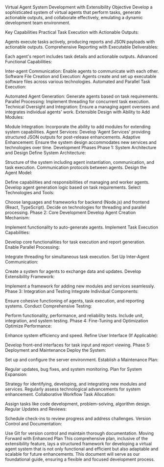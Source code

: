 Virtual Agent System Development with Extensibility
Objective
Develop a sophisticated system of virtual agents that perform tasks, generate actionable outputs, and collaborate effectively, emulating a dynamic development team environment.

Key Capabilities
Practical Task Execution with Actionable Outputs:

Agents execute tasks actively, producing reports and JSON payloads with actionable outputs.
Comprehensive Reporting with Executable Deliverables:

Each agent's report includes task details and actionable outputs.
Advanced Functional Capabilities:

Inter-agent Communication: Enable agents to communicate with each other.
Software File Creation and Execution: Agents create and set up executable software files across various technologies.
Automated and Parallel Task Execution:

Automated Agent Generation: Generate agents based on task requirements.
Parallel Processing: Implement threading for concurrent task execution.
Technical Oversight and Integration: Ensure a managing agent oversees and integrates individual agents' work.
Extensible Design with Ability to Add Modules:

Module Integration: Incorporate the ability to add modules for extending system capabilities.
Agent Services: Develop 'Agent Services' providing structured JSON outputs for post-release enhancements.
Adaptive Enhancement: Ensure the system design accommodates new services and technologies over time.
Development Phases
Phase 1: System Architecture and Design
Define System Architecture:

Structure of the system including agent instantiation, communication, and task execution.
Communication protocols between agents.
Design the Agent Model:

Define capabilities and responsibilities of managing and worker agents.
Develop agent generation logic based on task requirements.
Select Technologies and Tools:

Choose languages and frameworks for backend (Node.js) and frontend (React, TypeScript).
Decide on technologies for threading and parallel processing.
Phase 2: Core Development
Develop Agent Creation Mechanism:

Implement functionality to auto-generate agents.
Implement Task Execution Capabilities:

Develop core functionalities for task execution and report generation.
Enable Parallel Processing:

Integrate threading for simultaneous task execution.
Set Up Inter-Agent Communication:

Create a system for agents to exchange data and updates.
Develop Extensibility Framework:

Implement a framework for adding new modules and services seamlessly.
Phase 3: Integration and Testing
Integrate Individual Components:

Ensure cohesive functioning of agents, task execution, and reporting systems.
Conduct Comprehensive Testing:

Perform functionality, performance, and reliability tests.
Include unit, integration, and system testing.
Phase 4: Fine-Tuning and Optimization
Optimize Performance:

Enhance system efficiency and speed.
Refine User Interface (If Applicable):

Develop front-end interfaces for task input and report viewing.
Phase 5: Deployment and Maintenance
Deploy the System:

Set up and configure the server environment.
Establish a Maintenance Plan:

Regular updates, bug fixes, and system monitoring.
Plan for System Expansion:

Strategy for identifying, developing, and integrating new modules and services.
Regularly assess technological advancements for system enhancement.
Collaborative Workflow
Task Allocation:

Assign tasks like code development, problem-solving, algorithm design.
Regular Updates and Reviews:

Schedule check-ins to review progress and address challenges.
Version Control and Documentation:

Use Git for version control and maintain thorough documentation.
Moving Forward with Enhanced Plan
This comprehensive plan, inclusive of the extensibility feature, lays a structured framework for developing a virtual agent system that is not only functional and efficient but also adaptable and scalable for future enhancements. This document will serve as our foundational guide, ensuring a flexible and focused development process.